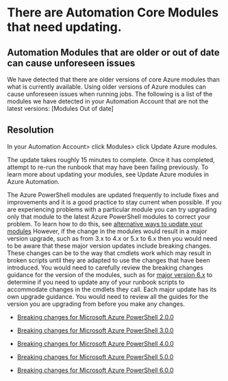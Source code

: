 ﻿<properties
pageTitle="Modules were found that are not current"
description="Modules may need to be updated"
infoBubbleText="See list of affected modules below"
service="microsoft.automation"
resource="runbooks"
authors="adoyle"
displayOrder=""
articleId="MoudleUpdate-48a86414-6e14-4785-8beb-33269666cc3e"
diagnosticScenario="AAModuleUpdateDetection"
selfHelpType="diagnostics"
supportTopicIds="32599853,32628003,32628005,32628006,32628008,32628009,32628012,32599860,32599906,32599907,32599908,32615224,32599909,32599923,32599854,32599917,32615220,32615221,32615222,32615223"
resourceTags="windows"
productPesIds="15607"
cloudEnvironments="public"
/>

# There are Automation Core Modules that need updating.
## Automation Modules that are older or out of date can cause unforeseen issues

We have detected that there are older versions of core Azure modules than what is currently available. Using older versions of Azure modules can cause unforeseen issues when running jobs. The following is a list of the modules we have detected in your Automation Account that are not the latest versions:
[Modules Out of date]

## Resolution

In your Automation Account> click Modules> click Update Azure modules.

The update takes roughly 15 minutes to complete. Once it has completed, attempt to re-run the runbook that may have been failing previously. To learn more about updating your modules, see Update Azure modules in Azure Automation.

The Azure PowerShell modules are updated frequently to include fixes and improvements and it is a good practice to stay current when possible.
If you are experiencing problems with a particular module you can try upgrading only that module to the latest Azure PowerShell modules to correct your problem. To learn how to do this, see [alternative ways to update your modules](https://docs.microsoft.com/azure/automation/automation-update-azure-modules#alternative-ways-to-update-your-modules)
However, if the change in the modules would result in a major version upgrade, such as from 3.x to 4.x or 5.x to 6.x then you would need to be aware that these major version updates include breaking changes. These changes can be to the way that cmdlets work which may result in broken scripts until they are adapted to use the changes that have been introduced.
You would need to carefully review the breaking changes guidance for the version of the modules, such as for [major version 6.x](https://github.com/Azure/azure-powershell/blob/preview/documentation/migration-guides/migration-guide.6.0.0.md) to determine if you need to update any of your runbook scripts to accommodate changes in the cmdlets they call.
Each major update has its own upgrade guidance. You would need to review all the guides for the version you are upgrading from before you make any changes.

* [Breaking changes for Microsoft Azure PowerShell 2.0.0](https://github.com/Azure/azure-powershell/blob/preview/documentation/migration-guides/migration-guide.2.0.0.md)

* [Breaking changes for Microsoft Azure PowerShell 3.0.0](https://github.com/Azure/azure-powershell/blob/preview/documentation/migration-guides/migration-guide.3.0.0.md)

* [Breaking changes for Microsoft Azure PowerShell 4.0.0](https://github.com/Azure/azure-powershell/blob/preview/documentation/migration-guides/migration-guide.4.0.0.md)

* [Breaking changes for Microsoft Azure PowerShell 5.0.0](https://github.com/Azure/azure-powershell/blob/preview/documentation/migration-guides/migration-guide.5.0.0.md)

* [Breaking changes for Microsoft Azure PowerShell 6.0.0](https://github.com/Azure/azure-powershell/blob/preview/documentation/migration-guides/migration-guide.6.0.0.md)
